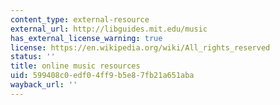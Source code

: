 ```yaml
---
content_type: external-resource
external_url: http://libguides.mit.edu/music
has_external_license_warning: true
license: https://en.wikipedia.org/wiki/All_rights_reserved
status: ''
title: online music resources
uid: 599408c0-edf0-4ff9-b5e8-7fb21a651aba
wayback_url: ''
---
```

